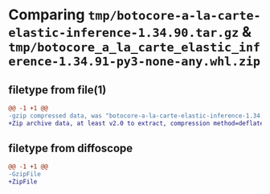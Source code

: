 # Comparing `tmp/botocore-a-la-carte-elastic-inference-1.34.90.tar.gz` & `tmp/botocore_a_la_carte_elastic_inference-1.34.91-py3-none-any.whl.zip`

## filetype from file(1)

```diff
@@ -1 +1 @@
-gzip compressed data, was "botocore-a-la-carte-elastic-inference-1.34.90.tar", last modified: Wed Apr 24 01:02:07 2024, max compression
+Zip archive data, at least v2.0 to extract, compression method=deflate
```

## filetype from diffoscope

```diff
@@ -1 +1 @@
-GzipFile
+ZipFile
```

